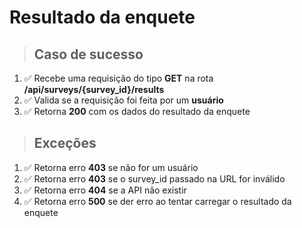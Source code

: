 # Resultado da enquete

> ## Caso de sucesso

1. ✅ Recebe uma requisição do tipo **GET** na rota **/api/surveys/{survey_id}/results**
2. ✅ Valida se a requisição foi feita por um **usuário**
3. ✅ Retorna **200** com os dados do resultado da enquete

> ## Exceções

1. ✅ Retorna erro **403** se não for um usuário
2. ✅ Retorna erro **403** se o survey_id passado na URL for inválido
3. ✅ Retorna erro **404** se a API não existir
4. ✅ Retorna erro **500** se der erro ao tentar carregar o resultado da enquete
